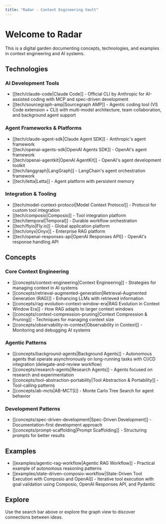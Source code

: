 ```yaml
---
title: "Radar - Context Engineering Vault"
---
```


# Welcome to Radar

This is a digital garden documenting concepts, technologies, and examples in context engineering and AI systems.

## Technologies

### AI Development Tools
- [[tech/claude-code|Claude Code]] - Official CLI by Anthropic for AI-assisted coding with MCP and spec-driven development
- [[tech/sourcegraph-amp|Sourcegraph AMP]] - Agentic coding tool (VS Code extension + CLI) with multi-model architecture, team collaboration, and background agent support

### Agent Frameworks & Platforms
- [[tech/claude-agent-sdk|Claude Agent SDK]] - Anthropic's agent framework
- [[tech/openai-agents-sdk|OpenAI Agents SDK]] - OpenAI's agent framework
- [[tech/openai-agentkit|OpenAI AgentKit]] - OpenAI's agent development toolkit
- [[tech/langgraph|LangGraph]] - LangChain's agent orchestration framework
- [[tech/letta|Letta]] - Agent platform with persistent memory

### Integration & Tooling
- [[tech/model-context-protocol|Model Context Protocol]] - Protocol for custom tool integration
- [[tech/composio|Composio]] - Tool integration platform
- [[tech/temporal|Temporal]] - Durable workflow orchestration
- [[tech/flyio|Fly.io]] - Global application platform
- [[tech/onyx|Onyx]] - Enterprise RAG platform
- [[tech/openai-responses-api|OpenAI Responses API]] - OpenAI's response handling API

## Concepts

### Core Context Engineering
- [[concepts/context-engineering|Context Engineering]] - Strategies for managing context in AI systems
- [[concepts/retrieval-augmented-generation|Retrieval-Augmented Generation (RAG)]] - Enhancing LLMs with retrieved information
- [[concepts/rag-evolution-context-window-era|RAG Evolution in Context Window Era]] - How RAG adapts to larger context windows
- [[concepts/context-compression-pruning|Context Compression & Pruning]] - Techniques for managing context size
- [[concepts/observability-in-context|Observability in Context]] - Monitoring and debugging AI systems

### Agentic Patterns
- [[concepts/background-agents|Background Agents]] - Autonomous agents that operate asynchronously on long-running tasks with CI/CD integration (delegate-and-review workflow)
- [[concepts/research-agents|Research Agents]] - Agents focused on research and experimentation
- [[concepts/tool-abstraction-portability|Tool Abstraction & Portability]] - Tool-calling patterns
- [[concepts/ab-mcts|AB-MCTS]] - Monte Carlo Tree Search for agent behavior

### Development Patterns
- [[concepts/spec-driven-development|Spec-Driven Development]] - Documentation-first development approach
- [[concepts/prompt-scaffolding|Prompt Scaffolding]] - Structuring prompts for better results

## Examples

- [[examples/agentic-rag-workflow|Agentic RAG Workflow]] - Practical example of autonomous reasoning patterns
- [[examples/state-driven-composio-workflow|State-Driven Tool Execution with Composio and OpenAI]] - Iterative tool execution with goal validation using Composio, OpenAI Responses API, and Pydantic

## Explore

Use the search bar above or explore the graph view to discover connections between ideas.
